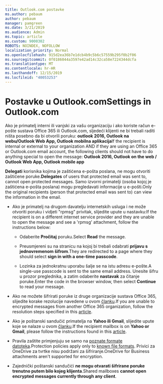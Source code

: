 ```yaml
---
title: Outlook.com postavke
ms.author: pebaum
author: pebaum
manager: pamgreen
ms.date: 3/21/2019
ms.audience: Admin
ms.topic: article
ms.custom: 9000302
ROBOTS: NOINDEX, NOFOLLOW
localization_priority: Normal
ms.openlocfilehash: 915d2ea36b7e1dcb4b9c5b6c57559b295f0b2f06
ms.sourcegitcommit: 0f0186044a3597e42ad14c32ca58e7224344dcfa
ms.translationtype: MT
ms.contentlocale: hr-HR
ms.lasthandoff: 12/15/2019
ms.locfileid: "40053253"
---
```

# <a name="settings-in-outlookcom"></a><span data-ttu-id="9c87b-102">Postavke u Outlook.com</span><span class="sxs-lookup"><span data-stu-id="9c87b-102">Settings in Outlook.com</span></span>

<span data-ttu-id="9c87b-103">Ako je primatelj interni ili vanjski za vašu organizaciju i ako koriste račun e-pošte sustava Office 365 ili Outlook.com, sljedeći klijenti ne bi trebali raditi ništa posebno da bi otvorili poruku: **outlook 2016, Outlook na webu/Outlook Web App, Outlook mobilna aplikacija**</span><span class="sxs-lookup"><span data-stu-id="9c87b-103">If the recipient is internal or external to your organization AND if they are using an Office 365 or Outlook.com email account, the following clients should not have to do anything special to open the message: **Outlook 2016, Outlook on the web / Outlook Web App, Outlook mobile app**</span></span>

<span data-ttu-id="9c87b-104">**Delegati** korisnika kojima je zaštićena e-pošta poslana, ne mogu otvoriti zaštićene poruke.</span><span class="sxs-lookup"><span data-stu-id="9c87b-104">**Delegates** of users that protected email was sent to, cannot open protected messages.</span></span> <span data-ttu-id="9c87b-105">Samo izvorni primatelji (osoba kojoj je zaštićena e-pošta poslana) mogu pregledavati informacije u e-pošti.</span><span class="sxs-lookup"><span data-stu-id="9c87b-105">Only the original recipients (person that protected email was sent to) can view the information in the email.</span></span>

- <span data-ttu-id="9c87b-106">Ako je primatelj na drugom davatelju internetskih usluga i ne&nbsp;može otvoriti poruku i vidjeti "rpmsg" privitak, slijedite upute u nastavku:</span><span class="sxs-lookup"><span data-stu-id="9c87b-106">If the recipient is on a different internet service provider and they are&nbsp;unable to open the message and see a 'rpmsg' attachment, follow the instructions below:</span></span>
    
    - <span data-ttu-id="9c87b-107">Odaberite **Pročitaj** poruku.</span><span class="sxs-lookup"><span data-stu-id="9c87b-107">Select **Read** the message.</span></span>
    
    - <span data-ttu-id="9c87b-108">Preusmjereni su na stranicu na kojoj bi trebali odabrati **prijavu s jednovremenom šifrom**.</span><span class="sxs-lookup"><span data-stu-id="9c87b-108">They are redirected to a page where they should select **sign in with a one-time passcode**.</span></span>
    
    - <span data-ttu-id="9c87b-109">Lozinka za jednokratnu uporabu šalje se na istu adresu e-pošte.</span><span class="sxs-lookup"><span data-stu-id="9c87b-109">A single-use passcode is sent to the same email address.</span></span> <span data-ttu-id="9c87b-110">Unesite šifru u prozor preglednika, a zatim odaberite **nastavak** za čitanje poruke.</span><span class="sxs-lookup"><span data-stu-id="9c87b-110">Enter the code in the browser window, then select **Continue** to read your message.</span></span>

- <span data-ttu-id="9c87b-111">Ako ne možete šifrirati poruke iz druge organizacije sustava Office 365, slijedite korake rezolucije navedene u ovom [članku](https://support.office.com/article/known-issues-opening-irm-protected-emails-sent-from-users-in-other-office-365-organizations-0dec0593-a05d-4aa2-8445-9311ebab3164).</span><span class="sxs-lookup"><span data-stu-id="9c87b-111">If you are unable to encrypted messages from another Office 365 organization, follow the resolution steps specified in this [article](https://support.office.com/article/known-issues-opening-irm-protected-emails-sent-from-users-in-other-office-365-organizations-0dec0593-a05d-4aa2-8445-9311ebab3164).</span></span>

- <span data-ttu-id="9c87b-112">Ako je poštanski sandučić primatelja na **Yahoo ili Gmail**, slijedite upute</span> koje se nalaze u ovom [članku](https://support.office.com/article/how-do-i-open-a-protected-message-1157a286-8ecc-4b1e-ac43-2a608fbf3098).</span><span class="sxs-lookup"><span data-stu-id="9c87b-112">If the recipient mailbox is on **Yahoo or Gmail**, please follow the instructions</span> found in this [article](https://support.office.com/article/how-do-i-open-a-protected-message-1157a286-8ecc-4b1e-ac43-2a608fbf3098).</span></span>

- <span data-ttu-id="9c87b-113">Pravila zaštite primjenjuju se samo na [poznate formate datoteka](https://docs.microsoft.com/azure/information-protection/rms-client/client-admin-guide-file-types).</span><span class="sxs-lookup"><span data-stu-id="9c87b-113">Protection policies apply only to [known file formats](https://docs.microsoft.com/azure/information-protection/rms-client/client-admin-guide-file-types).</span></span> <span data-ttu-id="9c87b-114">Privici za OneDrive za tvrtke nisu podržani za šifriranje.</span><span class="sxs-lookup"><span data-stu-id="9c87b-114">OneDrive for Business attachments aren't supported for encryption.</span></span>

- <span data-ttu-id="9c87b-115">Zajednički poštanski sandučići **ne mogu otvarati šifrirane poruke trenutno putem bilo kojeg klijenta**.</span><span class="sxs-lookup"><span data-stu-id="9c87b-115">Shared mailboxes **cannot open encrypted messages currently through any client**.</span></span> 
